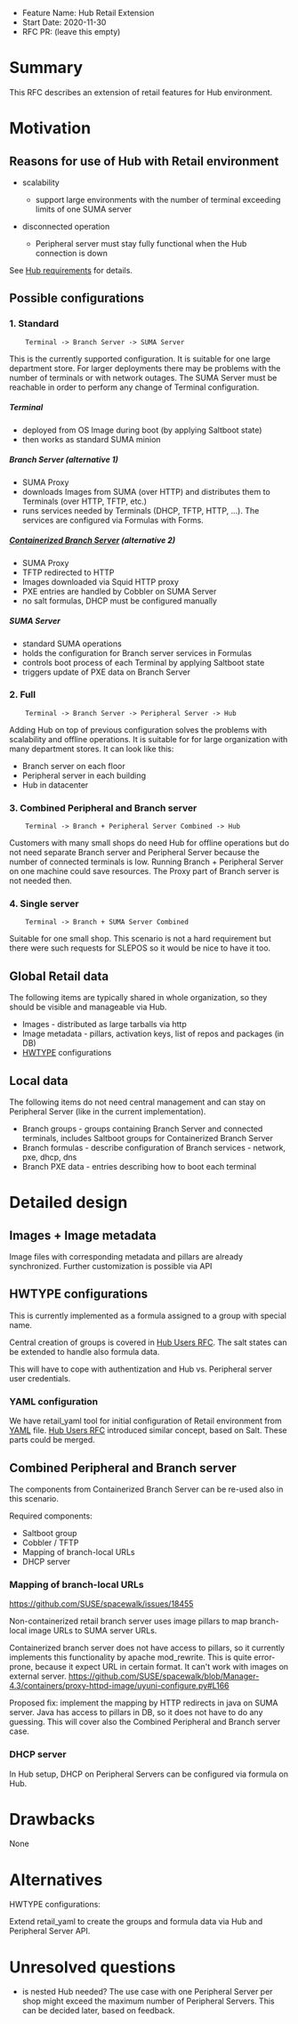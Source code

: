 - Feature Name: Hub Retail Extension
- Start Date: 2020-11-30
- RFC PR: (leave this empty)

# Summary
[summary]: #summary

This RFC describes an extension of retail features for Hub environment.

# Motivation
[motivation]: #motivation

Reasons for use of Hub with Retail environment
----------------------------------------------

- scalability
  - support large environments with the number of terminal exceeding limits of one SUMA server

- disconnected operation
  - Peripheral server must stay fully functional when the Hub connection is down

See [Hub requirements](https://github.com/SUSE/spacewalk/wiki/Hub-requirements) for details.

## Possible configurations


### 1. Standard
```
    Terminal -> Branch Server -> SUMA Server
```
  This is the currently supported configuration.
  It is suitable for one large department store.
  For larger deployments there may be problems with the number of terminals or with network outages.
  The SUMA Server must be reachable in order to perform any change of Terminal configuration.

  ##### Terminal

  - deployed from OS Image during boot (by applying Saltboot state)
  - then works as standard SUMA minion


  ##### Branch Server (alternative 1)

  - SUMA Proxy
  - downloads Images from SUMA (over HTTP) and distributes them to Terminals (over HTTP, TFTP, etc.)
  - runs services needed by Terminals (DHCP, TFTP, HTTP, ...). The services are configured via Formulas with Forms.


  ##### [Containerized Branch Server](https://github.com/uyuni-project/uyuni-rfc/blob/master/accepted/00087-containerized-branch.md) (alternative 2)

  - SUMA Proxy
  - TFTP redirected to HTTP
  - Images downloaded via Squid HTTP proxy
  - PXE entries are handled by Cobbler on SUMA Server
  - no salt formulas, DHCP must be configured manually


  ##### SUMA Server

  - standard SUMA operations
  - holds the configuration for Branch server services in Formulas
  - controls boot process of each Terminal by applying Saltboot state
  - triggers update of PXE data on Branch Server


### 2. Full
```
    Terminal -> Branch Server -> Peripheral Server -> Hub
```
  Adding Hub on top of previous configuration solves the problems with scalability and offline operations.
  It is suitable for for large organization with many department stores. It can look like this:

  - Branch server on each floor
  - Peripheral server in each building
  - Hub in datacenter


### 3. Combined Peripheral and Branch server
```
    Terminal -> Branch + Peripheral Server Combined -> Hub
```

  Customers with many small shops do need Hub for offline operations but do not need
  separate Branch server and Peripheral Server because the number of connected terminals is low.
  Running Branch + Peripheral Server on one machine could save resources.
  The Proxy part of Branch server is not needed then.


### 4. Single server
```
    Terminal -> Branch + SUMA Server Combined
```
  Suitable for one small shop.
  This scenario is not a hard requirement but there were such requests for SLEPOS
  so it would be nice to have it too.


## Global Retail data

The following items are typically shared in whole organization, so they should be visible and
manageable via Hub.

  - Images - distributed as large tarballs via http
  - Image metadata - pillars, activation keys, list of repos and packages (in DB)
  - [HWTYPE](https://www.uyuni-project.org/uyuni-docs/en/uyuni/retail/retail-deploy-terminals.html#_create_a_hardware_type_group) configurations

## Local data

The following items do not need central management and can stay on Peripheral Server (like in the current implementation).

  - Branch groups -  groups containing Branch Server and connected terminals, includes Saltboot groups for Containerized Branch Server
  - Branch formulas - describe configuration of Branch services - network, pxe, dhcp, dns
  - Branch PXE data - entries describing how to boot each terminal

# Detailed design
[design]: #detailed-design

## Images + Image metadata

Image files with corresponding metadata and pillars are already synchronized.
Further customization is possible via API

## HWTYPE configurations

This is currently implemented as a formula assigned to a group with special name.


Central creation of groups is covered in [Hub Users RFC](https://github.com/uyuni-project/uyuni-rfc/blob/master/accepted/00061-hub-users.md). The salt states
can be extended to handle also formula data.

This will have to cope with authentization and Hub vs. Peripheral server user credentials.


### YAML configuration

We have retail_yaml tool for initial configuration of Retail environment from
[YAML](https://github.com/uyuni-project/retail/blob/master/python-susemanager-retail/example.yml) file.
[Hub Users RFC](https://github.com/uyuni-project/uyuni-rfc/blob/master/accepted/00061-hub-users.md) introduced similar concept, based on Salt.
These parts could be merged.


## Combined Peripheral and Branch server

The components from Containerized Branch Server can be re-used also in this scenario.

Required components:

- Saltboot group
- Cobbler / TFTP   
- Mapping of branch-local URLs
- DHCP server


### Mapping of branch-local URLs

https://github.com/SUSE/spacewalk/issues/18455

Non-containerized retail branch server uses image pillars to map branch-local image URLs to SUMA server URLs.

Containerized branch server does not have access to pillars, so it currently implements this 
functionality by apache mod_rewrite. This is quite error-prone, because it expect URL in certain 
format. It can't work with images on external server.
https://github.com/SUSE/spacewalk/blob/Manager-4.3/containers/proxy-httpd-image/uyuni-configure.py#L166

Proposed fix: implement the mapping by HTTP redirects in java on SUMA server. Java has access 
to pillars in DB, so it does not have to do any guessing.
This will cover also the Combined Peripheral and Branch server case.


### DHCP server

In Hub setup, DHCP on Peripheral Servers can be configured via formula on Hub.

# Drawbacks
[drawbacks]: #drawbacks

None

# Alternatives
[alternatives]: #alternatives

HWTYPE configurations:

Extend retail_yaml to create the groups and formula data via Hub and Peripheral Server API.


# Unresolved questions
[unresolved]: #unresolved-questions

- is nested Hub needed?
  The use case with one Peripheral Server per shop might exceed the maximum number of Peripheral Servers.
  This can be decided later, based on feedback.

